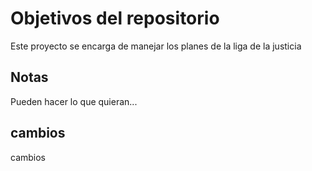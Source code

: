 # Objetivos del repositorio

Este proyecto se encarga de manejar los planes de la liga de la justicia


## Notas
Pueden hacer lo que quieran...

## cambios
cambios


